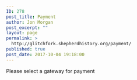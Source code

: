 ```yaml
---
ID: 278
post_title: Payment
author: Jon Morgan
post_excerpt: ""
layout: page
permalink: >
  http://glitchfork.shepherdhistory.org/payment/
published: true
post_date: 2017-10-04 19:18:00
---
```

Please select a gateway for payment